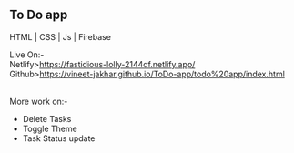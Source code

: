 <h2>To Do app</h2>

HTML | CSS | Js | Firebase

Live On:-<br>
Netlify>https://fastidious-lolly-2144df.netlify.app/ <br>
Github>https://vineet-jakhar.github.io/ToDo-app/todo%20app/index.html
<br><br>

More work on:-<br>
- Delete Tasks
- Toggle Theme
- Task Status update

